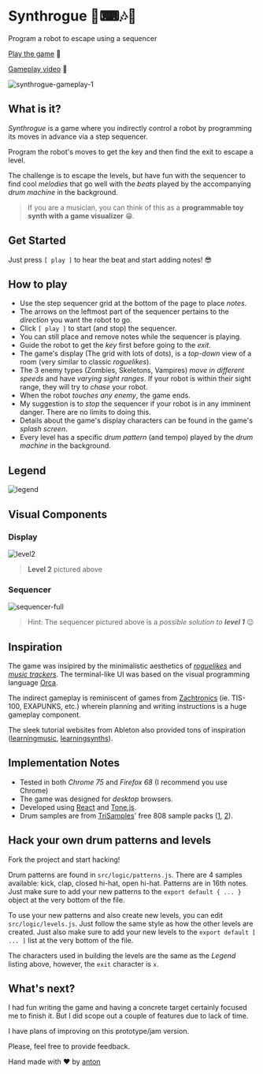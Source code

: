 # Synthrogue 🤖⌨🎶🥁

Program a robot to escape using a sequencer

[Play the game](https://synthrogue--antonmata.repl.co/) 🚀

[Gameplay video](https://www.youtube.com/watch?v=bSB6KKsD4io) 📼

![synthrogue-gameplay-1](https://storage.googleapis.com/replit/images/1563808872541_24059064b24dd465434ee1aa9a43148c.gif)

## What is it?

_Synthrogue_ is a game where you indirectly control a robot by programming its moves in advance via a step sequencer.

Program the robot's moves to get the key and then find the exit to escape a level.

The challenge is to escape the levels, but have fun with the sequencer to find cool _melodies_ that go well with the _beats_ played by the accompanying _drum machine_ in the background.

> If you are a musician, you can think of this as a **programmable toy synth with a game visualizer** 😁.

## Get Started

Just press `[ play ]` to hear the beat and start adding notes! 😎

## How to play

- Use the step sequencer grid at the bottom of the page to place _notes_.
- The arrows on the leftmost part of the sequencer pertains to the _direction_ you want the robot to go.
- Click `[ play ]` to start (and stop) the sequencer.
- You can still place and remove notes while the sequencer is playing.
- Guide the robot to get the _key_ first before going to the _exit_.
- The game's display (The grid with lots of dots), is a _top-down_ view of a room (very similar to classic _roguelikes_).
- The 3 enemy types (Zombies, Skeletons, Vampires) _move in different speeds_ and have _varying sight ranges_. If your robot is within their sight range, they will try to _chase_ your robot.
- When the robot _touches any enemy_, the game ends.
- My suggestion is to _stop_ the sequencer if your robot is in any imminent danger. There are no limits to doing this.
- Details about the game's display characters can be found in the game's _splash screen_.
- Every level has a specific _drum pattern_ (and tempo) played by the _drum machine_ in the background.

## Legend

![legend](https://storage.googleapis.com/replit/images/1563783848856_8ad44ca50c455ec0b31105c252d8239b.png)

## Visual Components

### Display

![level2](https://storage.googleapis.com/replit/images/1563784223829_19086caaf65bd8f30a2a3c3dcdafd777.png)

> **Level 2** pictured above

### Sequencer

![sequencer-full](https://storage.googleapis.com/replit/images/1563785354774_210c0417377e4f0a6ec840f5a78e5e34.png)

> Hint: The sequencer pictured above is a _possible solution to **level 1**_ 😉

## Inspiration

The game was insipired by the minimalistic aesthetics of [_roguelikes_](https://en.wikipedia.org/wiki/Roguelike) and [_music trackers_](https://en.wikipedia.org/wiki/Music_tracker). The terminal-like UI was based on the visual programming language [Orca](https://100r.co/pages/orca.html).

The indirect gameplay is reminiscent of games from [Zachtronics](http://www.zachtronics.com/) (ie. TIS-100, EXAPUNKS, etc.) wherein planning and writing instructions is a huge gameplay component.

The sleek tutorial websites from Ableton also provided tons of inspiration ([learningmusic](https://learningmusic.ableton.com/), [learningsynths](https://learningsynths.ableton.com/)).

## Implementation Notes

- Tested in both _Chrome 75_ and _Firefox 68_ (I recommend you use Chrome)
- The game was designed for _desktop_ browsers.
- Developed using [React](https://reactjs.org/) and [Tone.js](https://tonejs.github.io/).
- Drum samples are from [TriSamples](https://trisamples.com)' free 808 sample packs ([1](https://trisamples.com/808-trapstep-pack-vol-1/), [2](http://trisamples.com/808-trapstep-pack-vol-2/)).

## Hack your own drum patterns and levels

Fork the project and start hacking!

Drum patterns are found in `src/logic/patterns.js`. There are 4 samples available: kick, clap, closed hi-hat, open hi-hat. Patterns are in 16th notes. Just make sure to add your new patterns to the `export default { ... }` object at the very bottom of the file.

To use your new patterns and also create new levels, you can edit `src/logic/levels.js`. Just follow the same style as how the other levels are created. Just also make sure to add your new levels to the `export default [ ... ]` list at the very bottom of the file.

The characters used in building the levels are the same as the _Legend_ listing above, however, the `exit` character is `x`.

## What's next?

I had fun writing the game and having a concrete target certainly focused me to finish it. But I did scope out a couple of features due to lack of time.

I have plans of improving on this prototype/jam version.

Please, feel free to provide feedback.

Hand made with ❤ by [anton](https://repl.it/@antonmata)
